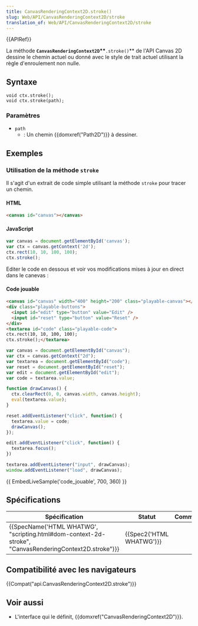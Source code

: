 ```yaml
---
title: CanvasRenderingContext2D.stroke()
slug: Web/API/CanvasRenderingContext2D/stroke
translation_of: Web/API/CanvasRenderingContext2D/stroke
---
```

{{APIRef}}

La méthode **`CanvasRenderingContext2D`\*\***`.stroke()`\*\* de l'API Canvas 2D dessine le chemin actuel ou donné avec le style de trait actuel utilisant la règle d'enroulement non nulle.

## Syntaxe

    void ctx.stroke();
    void ctx.stroke(path);

### Paramètres

- `path`
  - : Un chemin {{domxref("Path2D")}} à dessiner.

## Exemples

### Utilisation de la méthode `stroke`

Il s'agit d'un extrait de code simple utilisant la méthode `stroke` pour tracer un chemin.

#### HTML

```html
<canvas id="canvas"></canvas>
```

#### JavaScript

```js
var canvas = document.getElementById('canvas');
var ctx = canvas.getContext('2d');
ctx.rect(10, 10, 100, 100);
ctx.stroke();
```

Editer le code en dessous et voir vos modifications mises à jour en direct dans le canevas :

#### Code jouable

```html hidden
<canvas id="canvas" width="400" height="200" class="playable-canvas"></canvas>
<div class="playable-buttons">
  <input id="edit" type="button" value="Edit" />
  <input id="reset" type="button" value="Reset" />
</div>
<textarea id="code" class="playable-code">
ctx.rect(10, 10, 100, 100);
ctx.stroke();</textarea>
```

```js hidden
var canvas = document.getElementById("canvas");
var ctx = canvas.getContext("2d");
var textarea = document.getElementById("code");
var reset = document.getElementById("reset");
var edit = document.getElementById("edit");
var code = textarea.value;

function drawCanvas() {
  ctx.clearRect(0, 0, canvas.width, canvas.height);
  eval(textarea.value);
}

reset.addEventListener("click", function() {
  textarea.value = code;
  drawCanvas();
});

edit.addEventListener("click", function() {
  textarea.focus();
})

textarea.addEventListener("input", drawCanvas);
window.addEventListener("load", drawCanvas);
```

{{ EmbedLiveSample('code_jouable', 700, 360) }}

## Spécifications

| Spécification                                                                                                                            | Statut                           | Commentaire |
| ---------------------------------------------------------------------------------------------------------------------------------------- | -------------------------------- | ----------- |
| {{SpecName('HTML WHATWG', "scripting.html#dom-context-2d-stroke", "CanvasRenderingContext2D.stroke")}} | {{Spec2('HTML WHATWG')}} |             |

## Compatibilité avec les navigateurs

{{Compat("api.CanvasRenderingContext2D.stroke")}}

## Voir aussi

- L'interface qui le définit, {{domxref("CanvasRenderingContext2D")}}.
